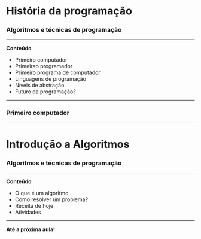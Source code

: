 # História da programação
### Algoritmos e técnicas de programação

---

**Conteúdo**

- Primeiro computador
- Primeirao programador
- Primeiro programa de computador
- Linguagens de programação
- Níveis de abstração
- Futuro da programação?

---

### Primeiro computador



---

# Introdução a Algoritmos
### Algoritmos e técnicas de programação

---

**Conteúdo**

- O que é um algoritmo
- Como resolver um problema?
- Receita de hoje
- Atividades

---

**Até a próxima aula!**
